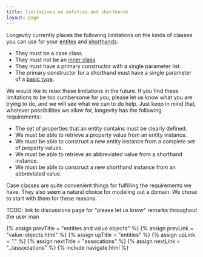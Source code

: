 ```yaml
---
title: limitations on entities and shorthands
layout: page
---
```


Longevity currently places the following limitations on the kinds of
classes you can use for your [entites](entities.html) and
[shorthands](shorthands.html):

- They must be a case class.
- They must not be an [inner class](http://docs.scala-lang.org/tutorials/tour/inner-classes.html).
- They must have a primary constructor with a single parameter list.
- The primary constructor for a shorthand must have a single parameter
  of a [basic type](basics.html).

We would like to relax these limitations in the future. If you find
these limitations to be too cumbersome for you, please let us know
what you are trying to do, and we will see what we can to do help.
Just keep in mind that, whatever possibilities we allow for, longevity
has the following requirements:

- The set of properties that an entity contains must be clearly defined.
- We must be able to retrieve a property value from an entity instance.
- We must be able to construct a new entity instance from a complete set of property values.
- We must be able to retrieve an abbreviated value from a shorthand instance.
- We must be able to construct a new shorthand instance from an abbreviated value.

Case classes are quite convenient things for fulfilling the
requirements we have. They also seem a natural choice for modeling out
a domain. We chose to start with them for these reasons.

TODO: link to discussions page for "please let us know" remarks
throughout the user man

{% assign prevTitle = "entities and value objects" %}
{% assign prevLink = "value-objects.html" %}
{% assign upTitle = "entities" %}
{% assign upLink = "." %}
{% assign nextTitle = "assocations" %}
{% assign nextLink = "../associations" %}
{% include navigate.html %}
